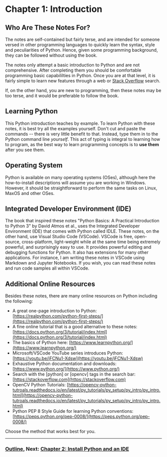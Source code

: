 # Chapter 1: Introduction
## Who Are These Notes For?

The notes are self-contained but fairly terse, and are intended for someone versed in other programming languages to quickly learn the syntax, style and peculiarities of Python.  Hence, given some programming background, they can be followed without using the book.  

The notes only attempt a basic introduction to Python and are not comprehensive.  After completing them you should be comfortable programming basic capabililties in Python.  Once you are at that level, it is fairly simple to learn new features through a web or [Stack Overflow](https://stackoverflow.com/) search.  

If, on the other hand, you are new to programming, then these notes may be too terse, and it would be preferable to follow the book.    

## Learning Python
This Python introduction teaches by example.  To learn Python with these notes, it is best try all the examples yourself.  Don't cut and paste the commands -- there is very little benefit to that.  Instead, type them in to the Python command line *yourself*.  This act of typing is integral to learning how to program, as the best way to learn programming concepts is to **use them** after you see them. 

## Operating System

Python is available on many operating systems (OSes), although here the how-to-install descriptions will assume you are working in Windows.  However, it should be straightforward to perform the same tasks on Linux, MaxOS and other OSes.

## Integrated Developer Environment (IDE)
The book that inspired these notes "Python Basics: A Practical Introduction to Python 3" by David Atmos et al., uses the Integrated Developer Environment (IDE) that comes with Python called IDLE. These notes, on the other hand, use Visual Studio Code (VSCode).  VSCode is free, open-source, cross-platform, light-weight while at the same time being extremely powerful, and surprisingly easy to use.  It provides powerful editing and debugging functions for Python. It also has extensions for many other applications.  For instance, I am writing these notes in VSCode using Markdown and Jupyter Notebooks.  If you wish, you can read these notes and run code samples all within VSCode.

## Additional Online Resources

Besides these notes, there are many online resources on Python including the following:

- A great one-page introduction to Python: [https://realpython.com/python-first-steps/](https://realpython.com/python-first-steps/)
- A fine online tutorial that is a good alternative to these notes: [https://docs.python.org/3/tutorial/index.html](https://docs.python.org/3/tutorial/index.html)
- The basics of Python here: [https://www.learnpython.org/](https://www.learnpython.org/)
- Microsoft/VSCode YouTube series introduces Python: [https://youtu.be/jFCNu1-Xdsw](https://youtu.be/jFCNu1-Xdsw)
- Exhaustive Python documentation and downloads: [https://www.python.org/](https://www.python.org/) 
- Search with the [python] or [opencv] tags in the search bar: [https://stackoverflow.com](https://stackoverflow.com) 
- OpenCV Python Tutorials: [https://opencv-python-tutroals.readthedocs.io/en/latest/py_tutorials/py_setup/py_intro/py_intro.html](https://opencv-python-tutroals.readthedocs.io/en/latest/py_tutorials/py_setup/py_intro/py_intro.html) 
- Python PEP 8 Style Guide for learning Python conventions: [https://peps.python.org/pep-0008/](https://peps.python.org/pep-0008/)


Choose the method that works best for you.
___
### [Outline](../README.md), Next: [Chapter 2: Install Python and an IDE](Chapter_02_Installation_and_IDE.ipynb)